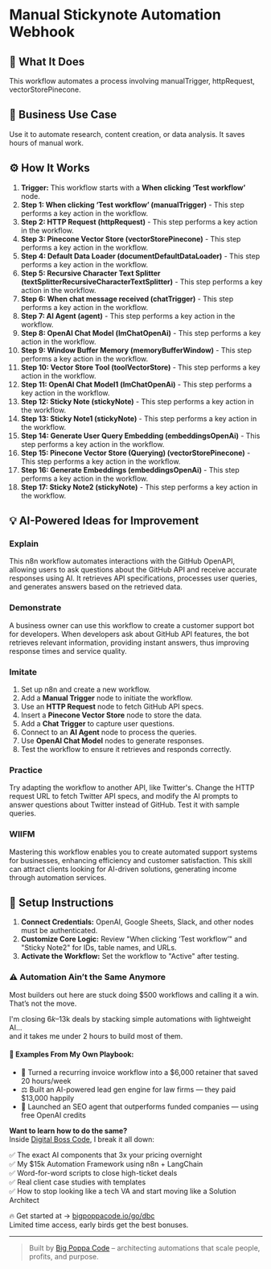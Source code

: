 # Manual Stickynote Automation Webhook

## 🚀 What It Does
This workflow automates a process involving manualTrigger, httpRequest, vectorStorePinecone.

## 💼 Business Use Case
Use it to automate research, content creation, or data analysis. It saves hours of manual work.

## ⚙️ How It Works
1.  **Trigger:** This workflow starts with a **When clicking ‘Test workflow’** node.
2. **Step 1: When clicking ‘Test workflow’ (manualTrigger)** - This step performs a key action in the workflow.
3. **Step 2: HTTP Request (httpRequest)** - This step performs a key action in the workflow.
4. **Step 3: Pinecone Vector Store (vectorStorePinecone)** - This step performs a key action in the workflow.
5. **Step 4: Default Data Loader (documentDefaultDataLoader)** - This step performs a key action in the workflow.
6. **Step 5: Recursive Character Text Splitter (textSplitterRecursiveCharacterTextSplitter)** - This step performs a key action in the workflow.
7. **Step 6: When chat message received (chatTrigger)** - This step performs a key action in the workflow.
8. **Step 7: AI Agent (agent)** - This step performs a key action in the workflow.
9. **Step 8: OpenAI Chat Model (lmChatOpenAi)** - This step performs a key action in the workflow.
10. **Step 9: Window Buffer Memory (memoryBufferWindow)** - This step performs a key action in the workflow.
11. **Step 10: Vector Store Tool (toolVectorStore)** - This step performs a key action in the workflow.
12. **Step 11: OpenAI Chat Model1 (lmChatOpenAi)** - This step performs a key action in the workflow.
13. **Step 12: Sticky Note (stickyNote)** - This step performs a key action in the workflow.
14. **Step 13: Sticky Note1 (stickyNote)** - This step performs a key action in the workflow.
15. **Step 14: Generate User Query Embedding (embeddingsOpenAi)** - This step performs a key action in the workflow.
16. **Step 15: Pinecone Vector Store (Querying) (vectorStorePinecone)** - This step performs a key action in the workflow.
17. **Step 16: Generate Embeddings (embeddingsOpenAi)** - This step performs a key action in the workflow.
18. **Step 17: Sticky Note2 (stickyNote)** - This step performs a key action in the workflow.

## 💡 AI-Powered Ideas for Improvement
### Explain
This n8n workflow automates interactions with the GitHub OpenAPI, allowing users to ask questions about the GitHub API and receive accurate responses using AI. It retrieves API specifications, processes user queries, and generates answers based on the retrieved data.

### Demonstrate
A business owner can use this workflow to create a customer support bot for developers. When developers ask about GitHub API features, the bot retrieves relevant information, providing instant answers, thus improving response times and service quality.

### Imitate
1. Set up n8n and create a new workflow.
2. Add a **Manual Trigger** node to initiate the workflow.
3. Use an **HTTP Request** node to fetch GitHub API specs.
4. Insert a **Pinecone Vector Store** node to store the data.
5. Add a **Chat Trigger** to capture user questions.
6. Connect to an **AI Agent** node to process the queries.
7. Use **OpenAI Chat Model** nodes to generate responses.
8. Test the workflow to ensure it retrieves and responds correctly.

### Practice
Try adapting the workflow to another API, like Twitter's. Change the HTTP request URL to fetch Twitter API specs, and modify the AI prompts to answer questions about Twitter instead of GitHub. Test it with sample queries.

### WIIFM
Mastering this workflow enables you to create automated support systems for businesses, enhancing efficiency and customer satisfaction. This skill can attract clients looking for AI-driven solutions, generating income through automation services.

## 🔧 Setup Instructions
1. **Connect Credentials:** OpenAI, Google Sheets, Slack, and other nodes must be authenticated.
2. **Customize Core Logic:** Review "When clicking ‘Test workflow’" and "Sticky Note2" for IDs, table names, and URLs.
3. **Activate the Workflow:** Set the workflow to "Active" after testing.

### ⚠️ Automation Ain’t the Same Anymore

Most builders out here are stuck doing $500 workflows and calling it a win.  
That’s not the move.  

I'm closing $6k–$13k deals by stacking simple automations with lightweight AI...  
and it takes me under 2 hours to build most of them.

#### 🧠 Examples From My Own Playbook:
- 🔁 Turned a recurring invoice workflow into a $6,000 retainer that saved 20 hours/week  
- ⚖️ Built an AI-powered lead gen engine for law firms — they paid $13,000 happily  
- 🚀 Launched an SEO agent that outperforms funded companies — using free OpenAI credits  

**Want to learn how to do the same?**  
Inside [Digital Boss Code](https://bigpoppacode.io/go/dbc), I break it all down:

✅ The exact AI components that 3x your pricing overnight  
✅ My $15k Automation Framework using n8n + LangChain  
✅ Word-for-word scripts to close high-ticket deals  
✅ Real client case studies with templates  
✅ How to stop looking like a tech VA and start moving like a Solution Architect  

🔥 Get started at → [bigpoppacode.io/go/dbc](https://bigpoppacode.io/go/dbc)  
Limited time access, early birds get the best bonuses.

---
> Built by [Big Poppa Code](https://bigpoppacode.io) – architecting automations that scale people, profits, and purpose.
